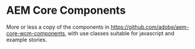 # AEM Core Components

More or less a copy of the components in https://github.com/adobe/aem-core-wcm-components,
with use classes suitable for javascript and example stories.
